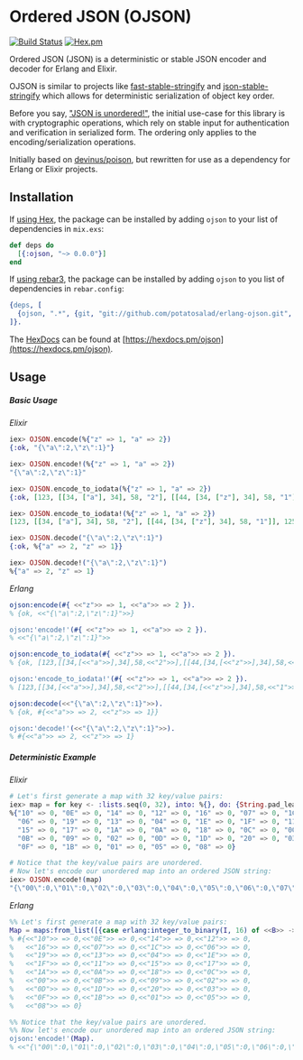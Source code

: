 # Ordered JSON (OJSON)

[![Build Status](https://travis-ci.org/potatosalad/erlang-ojson.svg?branch=master)](https://travis-ci.org/potatosalad/erlang-ojson) [![Hex.pm](https://img.shields.io/hexpm/v/ojson.svg)](https://hex.pm/packages/ojson)

Ordered JSON (JSON) is a deterministic or stable JSON encoder and decoder for Erlang and Elixir.

OJSON is similar to projects like [fast-stable-stringify](https://github.com/nickyout/fast-stable-stringify) and [json-stable-stringify](https://github.com/substack/json-stable-stringify) which allows for deterministic serialization of object key order.

Before you say, ["JSON is unordered!"](https://tools.ietf.org/html/rfc7159#section-1), the initial use-case for this library is with cryptographic operations, which rely on stable input for authentication and verification in serialized form.  The ordering only applies to the encoding/serialization operations.

Initially based on [devinus/poison](https://github.com/devinus/poison), but rewritten for use as a dependency for Erlang or Elixir projects.

## Installation

If [using Hex](https://hex.pm/), the package can be installed
by adding `ojson` to your list of dependencies in `mix.exs`:

```elixir
def deps do
  [{:ojson, "~> 0.0.0"}]
end
```

If [using rebar3](http://www.rebar3.org/), the package can be installed by adding `ojson` to you list of dependencies in `rebar.config`:

```erlang
{deps, [
  {ojson, ".*", {git, "git://github.com/potatosalad/erlang-ojson.git", {branch, "master"}}}
]}.
```

The [HexDocs](https://hexdocs.pm) can
be found at [https://hexdocs.pm/ojson](https://hexdocs.pm/ojson).

## Usage

##### Basic Usage

_Elixir_

```elixir
iex> OJSON.encode(%{"z" => 1, "a" => 2})
{:ok, "{\"a\":2,\"z\":1}"}

iex> OJSON.encode!(%{"z" => 1, "a" => 2})
"{\"a\":2,\"z\":1}"

iex> OJSON.encode_to_iodata(%{"z" => 1, "a" => 2})
{:ok, [123, [[34, ["a"], 34], 58, "2"], [[44, [34, ["z"], 34], 58, "1"]], 125]}

iex> OJSON.encode_to_iodata!(%{"z" => 1, "a" => 2})
[123, [[34, ["a"], 34], 58, "2"], [[44, [34, ["z"], 34], 58, "1"]], 125]

iex> OJSON.decode("{\"a\":2,\"z\":1}")
{:ok, %{"a" => 2, "z" => 1}}

iex> OJSON.decode!("{\"a\":2,\"z\":1}")
%{"a" => 2, "z" => 1}
```

_Erlang_

```erlang
ojson:encode(#{ <<"z">> => 1, <<"a">> => 2 }).
% {ok, <<"{\"a\":2,\"z\":1}">>}

ojson:'encode!'(#{ <<"z">> => 1, <<"a">> => 2 }).
% <<"{\"a\":2,\"z\":1}">>

ojson:encode_to_iodata(#{ <<"z">> => 1, <<"a">> => 2 }).
% {ok, [123,[[34,[<<"a">>],34],58,<<"2">>],[[44,[34,[<<"z">>],34],58,<<"1">>]],125]}

ojson:'encode_to_iodata!'(#{ <<"z">> => 1, <<"a">> => 2 }).
% [123,[[34,[<<"a">>],34],58,<<"2">>],[[44,[34,[<<"z">>],34],58,<<"1">>]],125]

ojson:decode(<<"{\"a\":2,\"z\":1}">>).
% {ok, #{<<"a">> => 2, <<"z">> => 1}}

ojson:'decode!'(<<"{\"a\":2,\"z\":1}">>).
% #{<<"a">> => 2, <<"z">> => 1}
```

##### Deterministic Example

_Elixir_

```elixir
# Let's first generate a map with 32 key/value pairs:
iex> map = for key <- :lists.seq(0, 32), into: %{}, do: {String.pad_leading(:erlang.integer_to_binary(key, 16), 2, "0"), 0}
%{"10" => 0, "0E" => 0, "14" => 0, "12" => 0, "16" => 0, "07" => 0, "1C" => 0,
  "06" => 0, "19" => 0, "13" => 0, "04" => 0, "1E" => 0, "1F" => 0, "11" => 0,
  "15" => 0, "17" => 0, "1A" => 0, "0A" => 0, "18" => 0, "0C" => 0, "00" => 0,
  "0B" => 0, "09" => 0, "02" => 0, "0D" => 0, "1D" => 0, "20" => 0, "03" => 0,
  "0F" => 0, "1B" => 0, "01" => 0, "05" => 0, "08" => 0}

# Notice that the key/value pairs are unordered.
# Now let's encode our unordered map into an ordered JSON string:
iex> OJSON.encode!(map)
"{\"00\":0,\"01\":0,\"02\":0,\"03\":0,\"04\":0,\"05\":0,\"06\":0,\"07\":0,\"08\":0,\"09\":0,\"0A\":0,\"0B\":0,\"0C\":0,\"0D\":0,\"0E\":0,\"0F\":0,\"10\":0,\"11\":0,\"12\":0,\"13\":0,\"14\":0,\"15\":0,\"16\":0,\"17\":0,\"18\":0,\"19\":0,\"1A\":0,\"1B\":0,\"1C\":0,\"1D\":0,\"1E\":0,\"1F\":0,\"20\":0}"
```

_Erlang_

```erlang
%% Let's first generate a map with 32 key/value pairs:
Map = maps:from_list([{case erlang:integer_to_binary(I, 16) of <<B>> -> <<$0,B>>; B -> B end, 0} || I <- lists:seq(0, 32)]).
% #{<<"10">> => 0,<<"0E">> => 0,<<"14">> => 0,<<"12">> => 0,
%   <<"16">> => 0,<<"07">> => 0,<<"1C">> => 0,<<"06">> => 0,
%   <<"19">> => 0,<<"13">> => 0,<<"04">> => 0,<<"1E">> => 0,
%   <<"1F">> => 0,<<"11">> => 0,<<"15">> => 0,<<"17">> => 0,
%   <<"1A">> => 0,<<"0A">> => 0,<<"18">> => 0,<<"0C">> => 0,
%   <<"00">> => 0,<<"0B">> => 0,<<"09">> => 0,<<"02">> => 0,
%   <<"0D">> => 0,<<"1D">> => 0,<<"20">> => 0,<<"03">> => 0,
%   <<"0F">> => 0,<<"1B">> => 0,<<"01">> => 0,<<"05">> => 0,
%   <<"08">> => 0}

%% Notice that the key/value pairs are unordered.
%% Now let's encode our unordered map into an ordered JSON string:
ojson:'encode!'(Map).
% <<"{\"00\":0,\"01\":0,\"02\":0,\"03\":0,\"04\":0,\"05\":0,\"06\":0,\"07\":0,\"08\":0,\"09\":0,\"0A\":0,\"0B\":0,\"0C\":0,\"0D\":0,\"0E\":0,\"0F\":0,\"10\":0,\"11\":0,\"12\":0,\"13\":0,\"14\":0,\"15\":0,\"16\":0,\"17\":0,\"18\":0,\"19\":0,\"1A\":0,\"1B\":0,\"1C\":0,\"1D\":0,\"1E\":0,\"1F\":0,\"20\":0}">>
```
